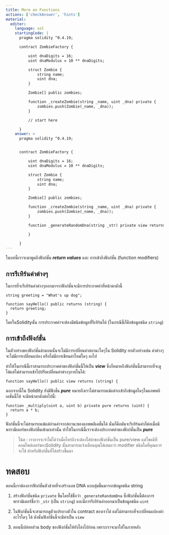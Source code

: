 ```yaml
---
title: More on Functions
actions: ['checkAnswer', 'hints']
material:
  editor:
    language: sol
    startingCode: |
      pragma solidity ^0.4.19;

      contract ZombieFactory {

          uint dnaDigits = 16;
          uint dnaModulus = 10 ** dnaDigits;

          struct Zombie {
              string name;
              uint dna;
          }

          Zombie[] public zombies;

          function _createZombie(string _name, uint _dna) private {
              zombies.push(Zombie(_name, _dna));
          }

          // start here

      }
    answer: >
      pragma solidity ^0.4.19;


      contract ZombieFactory {

          uint dnaDigits = 16;
          uint dnaModulus = 10 ** dnaDigits;

          struct Zombie {
              string name;
              uint dna;
          }

          Zombie[] public zombies;

          function _createZombie(string _name, uint _dna) private {
              zombies.push(Zombie(_name, _dna));
          } 

          function _generateRandomDna(string _str) private view returns (uint) {

          }

      }
---
```


ในบทนี้เราจะมาพูดถึงฟังก์ชั่น ***return values*** และ การเข้าถึงฟังก์ชั่น (function modifiers)

## การรีเทิร์นค่าต่างๆ

ในการที่จะรีเทิร์นค่าต่างๆออกมาจากฟังก์ชั่นจะมีการประกาศค่าที่หน้าตาดังนี้

```
string greeting = "What's up dog";

function sayHello() public returns (string) {
  return greeting;
}
```

โดยในSolidityนั้น การประกาศค่าจะต้องมีชนิดข้อมูลที่รีเทิร์นได้ (ในกรณีนี้ก็คือข้อมูลชนิด `string`)

## การเข้าถึงฟังก์ชั่น 

ในตัวอย่างของฟังก์ชั่นด้านบนนั้นจะไม่มีการเปลี่ยนค่าสถานะใดๆใน Solidity ยกตัวอย่างเช่น ค่าต่างๆจะไม่มีการเปลี่ยนแปลง หรือไม่มีการเขียนค่าใหม่ใดๆ ลงไป 

ทำให้ในกรณีนี้เราสามารถประกาศค่าของฟังก์ชั่นนี้ให้เป็น ***view*** ซึ่งก็หมายถึงฟังก์ชั่นนี้สามารถที่จะดูได้แต่ไม่สามารถเข้าไปปรับเปลี่ยนค่าต่างๆภายในได้:

```
function sayHello() public view returns (string) {
```

นอกจากนี้ใน Solidity ยังมีฟังชั่น ***pure*** หมายถึงเราไม่สามารถแม้แต่จะเข้าถึงข้อมูลใดๆในแอพพลิเคชั่นนี้ได้ จะมีหน้าตาดังต่อไปนี้:

```
function _multiply(uint a, uint b) private pure returns (uint) {
  return a * b;
}
```

ฟังก์ชั่นนี้จะไม่สามารถแม้แต่อ่านค่าจากสถานะของแอพพลิเคชั่นได้ นั่นก็คือมันจะรีเทิร์นค่าก็ต่อเมื่อมีพารามีเตอร์ของฟังก์ชั่นเข้ามาเท่านั้น ทำให้ในกรณีนี้เราจะต้องประกาศค่าของฟังก์ชั่นเป็น ***pure***

> โน้ต : เราอาจจะจำไม่ได้ว่าเมื่อไหร่ถึงจะต้องใส่ค่าของฟังก์ชั่นเป็น pure/view แต่โชคดีที่คอมไพล์เลอร์ของSolidity นั้นสามารถแจ้งเตือนคุณได้เสมอว่า modifier ชนิดใดที่คุณควรจะใช้ สำหรับฟังก์ชั่นที่ได้สร้างขึ้นมา

# ทดสอบ

ตอนนี้เราต้องการฟังก์ชั่นตัวช่วยที่จะสร้างเลข DNA แบบสุ่มขึ้นมาจากข้อมูลชนิด string 

1.	สร้างฟังก์ชั่นชนิด `private` ขึ้นโดยใช้ชื่อว่า `_generateRandomDna`  ซึ่งฟังก์ชั่นนี้ต้องการพารามิเตอร์ชื่อว่า `_str` (เป็น `string`) และมีการรีเทิร์นค่าออกมาเป็นข้อมูลชนิด `uint`

2.	ในฟังก์ชั่นนี้จะสามารถดูตัวแปรบางตัวใน contract ของเราได้ แต่ไม่สามารถที่จะเปลี่ยนแปลงค่าอะไรใดๆ ได้ ดังนั้นฟังก์ชั่นนี้จะมีค่าเป็น `view`

3.	ตอนนี้ปล่อยส่วน body ของฟังก์ชั่นให้ยังโล่งไปก่อน เพราะเราจะมาใส่ในภายหลัง
